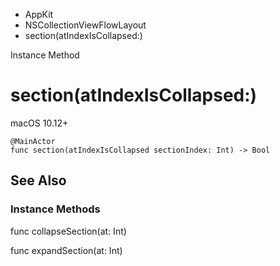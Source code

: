 

- AppKit
- NSCollectionViewFlowLayout
-  section(atIndexIsCollapsed:) 

Instance Method

# section(atIndexIsCollapsed:)

macOS 10.12+

``` source
@MainActor
func section(atIndexIsCollapsed sectionIndex: Int) -> Bool
```

## See Also

### Instance Methods

func collapseSection(at: Int)

func expandSection(at: Int)

